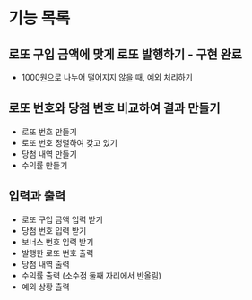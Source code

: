# 기능 목록

## 로또 구입 금액에 맞게 로또 발행하기 - 구현 완료

- 1000원으로 나누어 떨어지지 않을 때, 예외 처리하기

## 로또 번호와 당첨 번호 비교하여 결과 만들기

- 로또 번호 만들기
- 로또 번호 정렬하여 갖고 있기
- 당첨 내역 만들기
- 수익률 만들기

## 입력과 출력

- 로또 구입 금액 입력 받기
- 당첨 번호 입력 받기
- 보너스 번호 입력 받기
- 발행한 로또 번호 출력
- 당첨 내역 출력
- 수익률 출력 (소수점 둘째 자리에서 반올림)
- 예외 상황 출력